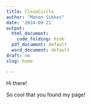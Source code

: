 ```yaml
---
title: CloseCircle
author: "Manon Sikkes"
date: '2024-09-21'
output:
  html_document:
    code_folding: hide
  pdf_document: default
  word_document: default
draft: no
slug: home

---
```


Hi there!

So cool that you found my page!
